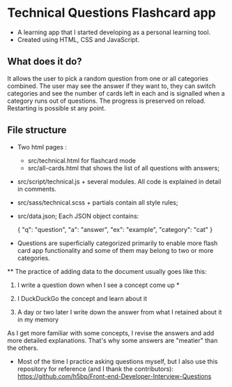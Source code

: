 # Technical Questions Flashcard app
 
- A learning app that I started developing as a personal learning tool.
- Created using HTML, CSS and JavaScript.

## What does it do?

It allows the user to pick a random question from one or all categories combined. The user may see the answer if they want to, they can switch categories and see the number of cards left in each and is signalled when a category runs out of questions. The progress is preserved on reload. Restarting is possible st any point. 
## File structure

 - Two html pages :
    - src/technical.html for flashcard mode
    - src/all-cards.html that shows the list of all questions with answers;

 - src/script/technical.js + several modules. All code is explained in detail in comments.

 - src/sass/technical.scss + partials contain all style rules;
 
 - src/data.json;
   Each JSON object contains: 

      {
        "q": "question",
        "a": "answer",
        "ex": "example",
        "category": "cat"
      }

 - Questions are superficially categorized primarily to enable more flash card app functionality and some of them may belong to two or more categories.

** The practice of adding data to the document usually goes like this:

1) I write a question down when I see a concept come up *

2) I DuckDuckGo the concept and learn about it 

3) A day or two later I write down the answer from what I retained about it in my memory

As I get more familiar with some concepts, I revise the answers and add more detailed explanations. That's why some answers are "meatier" than the others.

* Most of the time I practice asking questions myself, but I also use this repository for reference (and I thank the contributors): 
https://github.com/h5bp/Front-end-Developer-Interview-Questions





